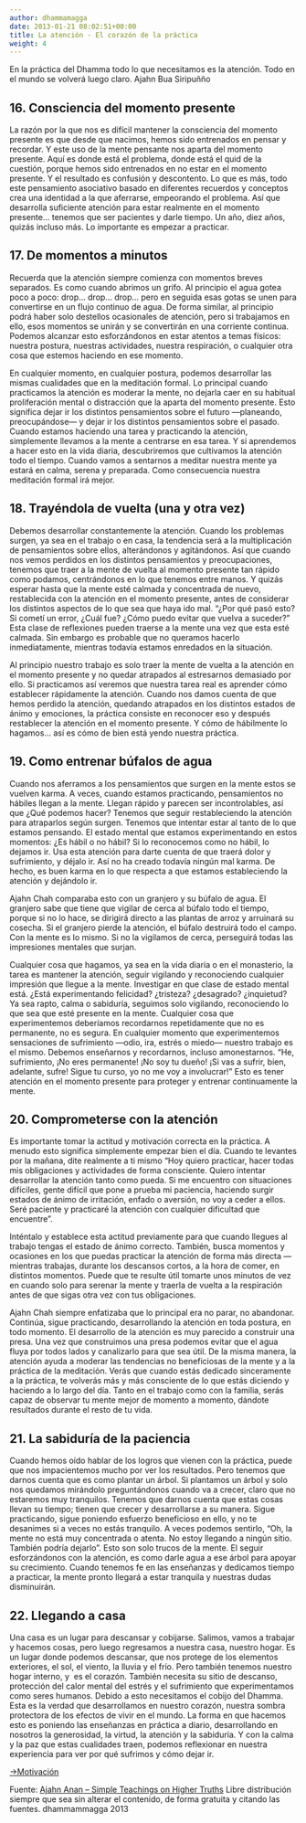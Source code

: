 ```yaml
---
author: dhammamagga
date: 2013-01-21 08:02:51+00:00
title: La atención - El corazón de la práctica
weight: 4
---
```


En la práctica del Dhamma todo lo que necesitamos es la atención.
Todo en el mundo se volverá luego claro.
Ajahn Bua Siripuñño


## 16. Consciencia del momento presente


La razón por la que nos es difícil mantener la consciencia del momento presente es que desde que nacimos, hemos sido entrenados en pensar y recordar. Y este uso de la mente pensante nos aparta del momento presente. Aquí es donde está el problema, donde está el quid de la cuestión, porque hemos sido entrenados en no estar en el momento presente. Y el resultado es confusión y descontento. Lo que es más, todo este pensamiento asociativo basado en diferentes recuerdos y conceptos crea una identidad a la que aferrarse, empeorando el problema. Así que desarrolla suficiente atención para estar realmente en el momento presente... tenemos que ser pacientes y darle tiempo. Un año, diez años, quizás incluso más. Lo importante es empezar a practicar.


## 17. De momentos a minutos


Recuerda que la atención siempre comienza con momentos breves separados. Es como cuando abrimos un grifo. Al principio el agua gotea poco a poco: drop... drop... drop... pero en seguida esas gotas se unen para convertirse en un flujo continuo de agua. De forma similar, al principio podrá haber solo destellos ocasionales de atención, pero si trabajamos en ello, esos momentos se unirán y se convertirán en una corriente continua. Podemos alcanzar esto esforzándonos en estar atentos a temas físicos: nuestra postura, nuestras actividades, nuestra respiración, o cualquier otra cosa que estemos haciendo en ese momento.

En cualquier momento, en cualquier postura, podemos desarrollar las mismas cualidades que en la meditación formal. Lo principal cuando practicamos la atención es moderar la mente, no dejarla caer en su habitual proliferación mental o distracción que la aparta del momento presente. Esto significa dejar ir los distintos pensamientos sobre el futuro —planeando, preocupándose— y dejar ir los distintos pensamientos sobre el pasado. Cuando estamos haciendo una tarea y practicando la atención, simplemente llevamos a la mente a centrarse en esa tarea. Y si aprendemos a hacer esto en la vida diaria, descubriremos que cultivamos la atención todo el tiempo. Cuando vamos a sentarnos a meditar nuestra mente ya estará en calma, serena y preparada. Como consecuencia nuestra meditación formal irá mejor.


## 18. Trayéndola de vuelta (una y otra vez)


Debemos desarrollar constantemente la atención. Cuando los problemas surgen, ya sea en el trabajo o en casa, la tendencia será a la multiplicación de pensamientos sobre ellos, alterándonos y agitándonos. Así que cuando nos vemos perdidos en los distintos pensamientos y preocupaciones, tenemos que traer a la mente de vuelta al momento presente tan rápido como podamos, centrándonos en lo que tenemos entre manos. Y quizás esperar hasta que la mente esté calmada y concentrada de nuevo, restablecida con la atención en el momento presente, antes de considerar los distintos aspectos de lo que sea que haya ido mal. “¿Por qué pasó esto? Si cometí un error, ¿Cuál fue? ¿Cómo puedo evitar que vuelva a suceder?” Esta clase de reflexiones pueden traerse a la mente una vez que esta esté calmada. Sin embargo es probable que no queramos hacerlo inmediatamente, mientras todavía estamos enredados en la situación.

Al principio nuestro trabajo es solo traer la mente de vuelta a la atención en el momento presente y no quedar atrapados al estresarnos demasiado por ello. Si practicamos así veremos que nuestra tarea real es aprender cómo establecer rápidamente la atención. Cuando nos damos cuenta de que hemos perdido la atención, quedando atrapados en los distintos estados de ánimo y emociones, la práctica consiste en reconocer eso y después restablecer la atención en el momento presente. Y cómo de hábilmente lo hagamos... así es cómo de bien está yendo nuestra práctica.


## 19. Como entrenar búfalos de agua


Cuando nos aferramos a los pensamientos que surgen en la mente estos se vuelven karma. A veces, cuando estamos practicando, pensamientos no hábiles llegan a la mente. Llegan rápido y parecen ser incontrolables, así que ¿Qué podemos hacer? Tenemos que seguir restableciendo la atención para atraparlos según surgen. Tenemos que intentar estar al tanto de lo que estamos pensando. El estado mental que estamos experimentando en estos momentos: ¿Es hábil o no hábil? Si lo reconocemos como no hábil, lo dejamos ir. Usa esta atención para darte cuenta de que traerá dolor y sufrimiento, y déjalo ir. Así no ha creado todavía ningún mal karma. De hecho, es buen karma en lo que respecta a que estamos estableciendo la atención y dejándolo ir.

Ajahn Chah comparaba esto con un granjero y su búfalo de agua. El granjero sabe que tiene que vigilar de cerca al búfalo todo el tiempo, porque si no lo hace, se dirigirá directo a las plantas de arroz y arruinará su cosecha. Si el granjero pierde la atención, el búfalo destruirá todo el campo. Con la mente es lo mismo. Si no la vigilamos de cerca, perseguirá todas las impresiones mentales que surjan.

Cualquier cosa que hagamos, ya sea en la vida diaria o en el monasterio, la tarea es mantener la atención, seguir vigilando y reconociendo cualquier impresión que llegue a la mente. Investigar en que clase de estado mental está. ¿Está experimentando felicidad? ¿tristeza? ¿desagrado? ¿inquietud? Ya sea rapto, calma o sabiduría, seguimos solo vigilando, reconociendo lo que sea que esté presente en la mente. Cualquier cosa que experimentemos deberíamos recordarnos repetidamente que no es permanente, no es segura. En cualquier momento que experimentemos sensaciones de sufrimiento —odio, ira, estrés o miedo— nuestro trabajo es el mismo. Debemos enseñarnos y recordarnos, incluso amonestarnos. “He, sufrimiento, ¡No eres permanente! ¡No soy tu dueño! ¡Si vas a sufrir, bien, adelante, sufre! Sigue tu curso, yo no me voy a involucrar!” Esto es tener atención en el momento presente para proteger y entrenar continuamente la mente.


## 20. Comprometerse con la atención


Es importante tomar la actitud y motivación correcta en la práctica. A menudo esto significa simplemente empezar bien el día. Cuando te levantes por la mañana, dite realmente a ti mismo “Hoy quiero practicar, hacer todas mis obligaciones y actividades de forma consciente. Quiero intentar desarrollar la atención tanto como pueda. Si me encuentro con situaciones difíciles, gente difícil que pone a prueba mi paciencia, haciendo surgir estados de ánimo de irritación, enfado o aversión, no voy a ceder a ellos. Seré paciente y practicaré la atención con cualquier dificultad que encuentre”.

Inténtalo y establece esta actitud previamente para que cuando llegues al trabajo tengas el estado de ánimo correcto. También, busca momentos y ocasiones en los que puedas practicar la atención de forma más directa —mientras trabajas, durante los descansos cortos, a la hora de comer, en distintos momentos. Puede que te resulte útil tomarte unos minutos de vez en cuando solo para serenar la mente y traerla de vuelta a la respiración antes de que sigas otra vez con tus obligaciones.

Ajahn Chah siempre enfatizaba que lo principal era no parar, no abandonar. Continúa, sigue practicando, desarrollando la atención en toda postura, en todo momento. El desarrollo de la atención es muy parecido a construir una presa. Una vez que construimos una presa podemos evitar que el agua fluya por todos lados y canalizarlo para que sea útil. De la misma manera, la atención ayuda a moderar las tendencias no beneficiosas de la mente y a la práctica de la meditación. Verás que cuando estás dedicado sinceramente a la práctica, te volverás más y más consciente de lo que estás diciendo y haciendo a lo largo del día. Tanto en el trabajo como con la familia, serás capaz de observar tu mente mejor de momento a momento, dándote resultados durante el resto de tu vida.


## 21. La sabiduría de la paciencia


Cuando hemos oído hablar de los logros que vienen con la práctica, puede que nos impacientemos mucho por ver los resultados. Pero tenemos que darnos cuenta que es como plantar un árbol. Si plantamos un árbol y solo nos quedamos mirándolo preguntándonos cuando va a crecer, claro que no estaremos muy tranquilos. Tenemos que darnos cuenta que estas cosas llevan su tiempo; tienen que crecer y desarrollarse a su manera. Sigue practicando, sigue poniendo esfuerzo beneficioso en ello, y no te desanimes si a veces no estás tranquilo. A veces podemos sentirlo, “Oh, la mente no está muy concentrada o atenta. No estoy llegando a ningún sitio. También podría dejarlo”. Esto son solo trucos de la mente. El seguir esforzándonos con la atención, es como darle agua a ese árbol para apoyar su crecimiento. Cuando tenemos fe en las enseñanzas y dedicamos tiempo a practicar, la mente pronto llegará a estar tranquila y nuestras dudas disminuirán.


## 22. Llegando a casa


Una casa es un lugar para descansar y cobijarse. Salimos, vamos a trabajar y hacemos cosas, pero luego regresamos a nuestra casa, nuestro hogar. Es un lugar donde podemos descansar, que nos protege de los elementos exteriores, el sol, el viento, la lluvia y el frío. Pero también tenemos nuestro hogar interno, y  es el corazón. También necesita su sitio de descanso, protección del calor mental del estrés y el sufrimiento que experimentamos como seres humanos. Debido a esto necesitamos el cobijo del Dhamma. Esta es la verdad que desarrollamos en nuestro corazón, nuestra sombra protectora de los efectos de vivir en el mundo. La forma en que hacemos esto es poniendo las enseñanzas en práctica a diario, desarrollando en nosotros la generosidad, la virtud, la atención y la sabiduría. Y con la calma y la paz que estas cualidades traen, podemos reflexionar en nuestra experiencia para ver por qué sufrimos y cómo dejar ir.




[->Motivación](http://dhammamagga.wordpress.com/textos/ajahn-anan/ensenanzas-sencillas-sobre-realidades-superiores/motivacion/)


<!-- more -->


Fuente: [Ajahn Anan – Simple Teachings on Higher Truths](http://www.watmarpjan.org/en/en-book-cds.html)
Libre distribución siempre que sea sin alterar el contenido, de forma gratuita y citando las fuentes.
dhammammagga 2013
